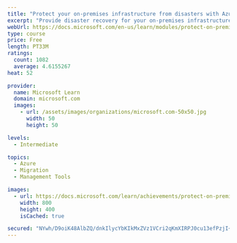 ```yaml
---
title: "Protect your on-premises infrastructure from disasters with Azure Site Recovery"
excerpt: "Provide disaster recovery for your on-premises infrastructure by managing and orchestrating replication, failover, and failback of VMware virtual machines, Hyper-V virtual machines, and physical servers with Azure Site Recovery."
webUrl: https://docs.microsoft.com/en-us/learn/modules/protect-on-premises-infrastructure-with-azure-site-recovery/
type: course
price: Free
length: PT33M
ratings:
  count: 1082
  average: 4.6155267
heat: 52

provider:
  name: Microsoft Learn
  domain: microsoft.com
  images:
    - url: /assets/images/organizations/microsoft.com-50x50.jpg
      width: 50
      height: 50

levels:
  - Intermediate

topics:
  - Azure
  - Migration
  - Management Tools

images:
  - url: https://docs.microsoft.com/learn/achievements/protect-on-premises-infrastructure-with-azure-site-recovery-social.png
    width: 800
    height: 400
    isCached: true

secured: "NYwh/D9oiK48AlbZQ/dnkIlycYbKIkMxZVz1VCri2qKmXIRPJ0cu13efPzjI+3y7B1E9UISFjHASWtOovCIhBA8D/17TcmvazPmFdz4FMcLIEJIJshIm0jrwfJ0DgF9aJlv07MIPDAiloRo7ElJTsFo/Tn65PR331I/JTVsUjRtchIviQBmYAhL3uYJ+dIoFsmhzM7EExmFeyU1kCLxint2cfrwAGpWXzsupkPpQ+anMA3KfYS2towCeHpxh7k8uLcMJwBsPmauyxyx+DZOSMhwDhUuBuoQzCejJ6Mtn4k5ALZF8cfD/IP7JV+RcpKdSvVgYYdGTMNdvbLSMHxjj6X96O1hHOiy1HS7c5aanPyKLlHgPoIKAlcbLyAy9Ynug/mzR+pbjJ6KluU6fSJ1Dg3zVO77KbcNCGltzm0lBIRk=;M6rHME+BuJjeb9ID12K6xA=="
---
```


